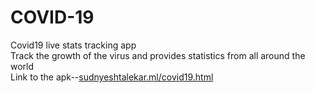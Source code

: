 # COVID-19
Covid19 live stats tracking app</br>
Track the growth of the virus and provides statistics from all around the world</br>
Link to the apk--<a href="http://sudnyeshtalekar.ml/covid19.html">sudnyeshtalekar.ml/covid19.html</a>

